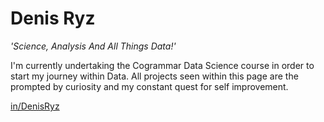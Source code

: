 # Denis Ryz

*'Science, Analysis And All Things Data!'*

I'm currently undertaking the Cogrammar Data Science course in order to start my journey within Data. All projects seen within this page are the prompted by curiosity and my constant quest for self improvement.
 
  
  <a rel="nofollow me" class="Link--primary" style="overflow-wrap: anywhere" href="https://linkedin.com/in/DenisRyz">in/DenisRyz</a>
